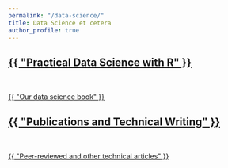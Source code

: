 ```yaml
---
permalink: "/data-science/"
title: Data Science et cetera
author_profile: true
---
```


<!-- Based on gradfolio projects.md but I'm doing it by hand-->

  <div class="projectTile">
        <a href="{{ "practical-data-science-with-r.html" | prepend: site.baseurl | prepend: site.url }}">
          <span>
              <h2>{{ "Practical Data Science with R" }}</h2>
              <br/>
              <p>{{ "Our data science book" }}</p>
          </span>
        </a>
  </div>

  <div class="projectTile">
        <a href="{{ "nina-technical.html" | prepend: site.baseurl | prepend: site.url }}">
          <span>
              <h2>{{ "Publications and Technical Writing" }}</h2>
              <br/>
              <p>{{ "Peer-reviewed and other technical articles" }}</p>
          </span>
        </a>
  </div>